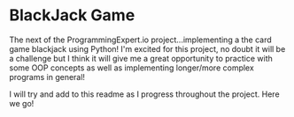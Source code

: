 # BlackJack Game

The next of the ProgrammingExpert.io project...implementing a the card game blackjack using Python! I'm excited for this project, no doubt it will be a challenge but I think it will give me a great opportunity to practice with some OOP concepts as well as implementing longer/more complex programs in general!

I will try and add to this readme as I progress throughout the project. Here we go!